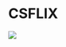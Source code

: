 # CSFLIX
<img src="https://cdn.discordapp.com/attachments/940065779079069730/969044561622081566/Screenshot_8.png">
